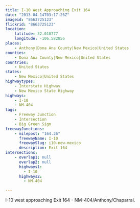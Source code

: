 ```yaml
---
title: I-10 West Approaching Exit 164
date: "2013-04-14T03:17:26Z"
imageid: "8663725123"
flickrid: "8663725123"
location:
    latitude: 32.010777
    longitude: -106.582856
places:
    - Anthony|Dona Ana County|New Mexico|United States
counties:
    - Dona Ana County|New Mexico|United States
countries:
    - United States
states:
    - New Mexico|United States
highwaytypes:
    - Interstate Highway
    - New Mexico State Highway
highways:
    - I-10
    - NM-404
tags:
    - Freeway Junction
    - Intersection
    - Big Green Sign
freewayJunctions:
    - milepost: "164.26"
      freewayName: I-10
      freewaySlug: i10-new-mexico
      description: Exit 164
intersections:
    - overlap1: null
      overlap2: null
      highways1:
        - I-10
      highways2:
        - NM-404

---
```

I-10 west approaching Exit 164 - NM-404/Anthony/Chaparral.